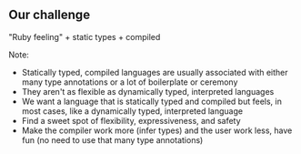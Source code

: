 ## Our challenge

"Ruby feeling" + static types + compiled

Note:
* Statically typed, compiled languages are usually associated with either many type annotations or a lot of boilerplate or ceremony
* They aren't as flexible as dynamically typed, interpreted languages
* We want a language that is statically typed and compiled but feels, in most cases, like a dynamically typed, interpreted language
* Find a sweet spot of flexibility, expressiveness, and safety
* Make the compiler work more (infer types) and the user work less, have fun (no need to use that many type annotations)
